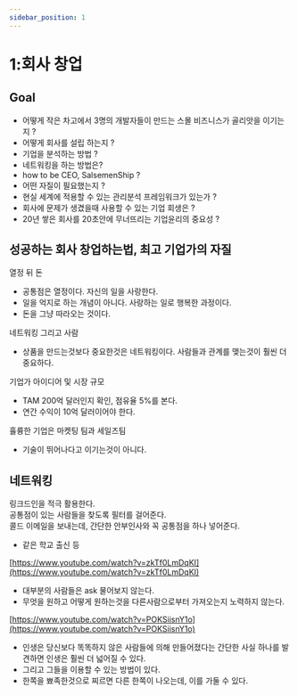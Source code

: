 ```yaml
---
sidebar_position: 1
---
```


# 1:회사 창업

<head>
  <meta name="keywords" content="mba"/>
</head>

## Goal

- 어떻게 작은 차고에서 3명의 개발자들이 만드는 스몰 비즈니스가 골리앗을 이기는지 ?
- 어떻게 회사를 설립 하는지 ? 
- 기업을 분석하는 방법 ?
- 네트워킹을 하는 방법은? 
- how to be CEO, SalsemenShip ? 
- 어떤 자질이 필요했는지 ? 
- 현실 세계에 적용할 수 있는 관리분석 프레임워크가 있는가 ? 
- 회사에 문제가 생겼을때 사용할 수 있는 기업 회생은 ? 
- 20년 쌓은 회사를 20초안에 무너뜨리는 기업윤리의 중요성 ?

## 성공하는 회사 창업하는법, 최고 기업가의 자질


열정 뒤 돈  
- 공통점은 열정이다. 자신의 일을 사랑한다.
- 일을 억지로 하는 개념이 아니다. 사랑하는 일로 행복한 과정이다. 
- 돈을 그냥 따라오는 것이다.

네트워킹 그리고 사람
- 상품을 만드는것보다 중요한것은 네트워킹이다. 사람들과 관계를 맺는것이 훨씬 더 중요하다.   

기업가 아이디어 및 시장 규모  
- TAM 200억 달러인지 확인, 점유율 5%를 본다.
- 연간 수익이 10억 달러이어야 한다.

휼륭한 기업은 마켓팅 팀과 세일즈팀
- 기술이 뛰어나다고 이기는것이 아니다.  


## 네트워킹 

링크드인을 적극 활용한다.  
공통점이 있는 사람들을 찾도록 필터를 걸어준다.  
콜드 이메일을 보내는데, 간단한 안부인사와 꼭 공통점을 하나 넣어준다.  
- 같은 학교 출신 등

[https://www.youtube.com/watch?v=zkTf0LmDqKI](https://www.youtube.com/watch?v=zkTf0LmDqKI)
- 대부분의 사람들은 ask 물어보지 않는다.  
- 무엇을 원하고 어떻게 원하는것을 다른사람으로부터 가져오는지 노력하지 않는다.

[https://www.youtube.com/watch?v=POKSiisnY1o](https://www.youtube.com/watch?v=POKSiisnY1o)
- 인생은 당신보다 똑똑하지 않은 사람들에 의해 만들어졌다는 간단한 사실 하나를 발견하면 인생은 훨씬 더 넓어질 수 있다.
- 그리고 그들을 이용할 수 있는 방법이 있다. 
- 한쪽을 뾰족한것으로 찌르면 다른 한쪽이 나오는데, 이를 가둘 수 있다. 